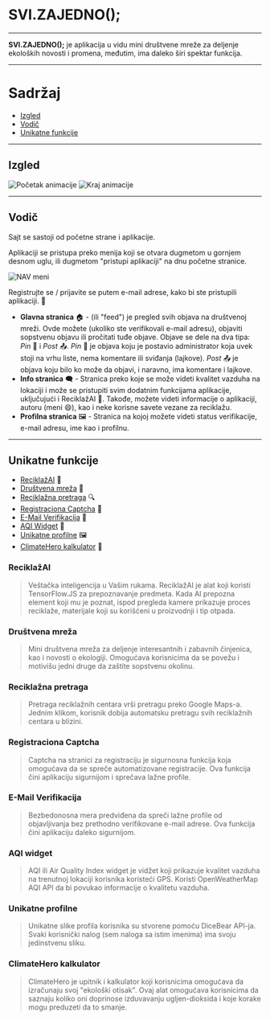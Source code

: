 # SVI.ZAJEDNO();

---

**SVI.ZAJEDNO();** je aplikacija u vidu mini društvene mreže za deljenje ekoloških novosti i promena, međutim, ima daleko širi spektar funkcija.

---

# Sadržaj

- [Izgled](#Izgled)
- [Vodič](#Vodič)
- [Unikatne funkcije](#Unikatne-funkcije)

---

## Izgled

![Početak animacije](https://i.imgur.com/aDvmAL6.png)
![Kraj animacije](https://i.imgur.com/LRILQ7l.png)

---

## Vodič

Sajt se sastoji od početne strane i aplikacije.

Aplikaciji se pristupa preko menija koji se otvara dugmetom u gornjem desnom uglu, ili dugmetom "pristupi aplikaciji" na dnu početne stranice.

![NAV meni](https://i.imgur.com/AV0rbuT.png)

Registrujte se / prijavite se putem e-mail adrese, kako bi ste pristupili aplikaciji. 🔐

- **Glavna stranica** 🏠 - (ili "feed") je pregled svih objava na društvenoj mreži. Ovde možete (ukoliko ste verifikovali e-mail adresu), objaviti sopstvenu objavu ili pročitati tuđe objave. Objave se dele na dva tipa: _Pin_ 📌 i _Post_ 📤. _Pin_ 📌 je objava koju je postavio administrator koja uvek stoji na vrhu liste, nema komentare ili sviđanja (lajkove). _Post_ 📤 je objava koju bilo ko može da objavi, i naravno, ima komentare i lajkove.
- **Info stranica** 🗨️ - Stranica preko koje se može videti kvalitet vazduha na lokaciji i može se pristupiti svim dodatnim funkcijama aplikacije, uključujući i ReciklažAI 🤖. Takođe, možete videti informacije o aplikaciji, autoru (meni 😄), kao i neke korisne savete vezane za reciklažu.
- **Profilna stranica** 🖼️ - Stranica na kojoj možete videti status verifikacije, e-mail adresu, ime kao i profilnu.

---

## Unikatne funkcije

- [ReciklažAI](#ReciklažAI) 🤖
- [Društvena mreža](#Društvena-mreža) 💖
- [Reciklažna pretraga](#Reciklažna-pretraga) 🔍
- [Registraciona Captcha](#Registraciona-Captcha) 🫣
- [E-Mail Verifikacija](#E-Mail-Verifikacija) 📩
- [AQI Widget](#AQI-widget) 💨
- [Unikatne profilne](#Unikatne-profilne) 🖼️
- [ClimateHero kalkulator](#ClimateHero-kalkulator) 🧮

### ReciklažAI

> Veštačka inteligencija u Vašim rukama. ReciklažAI je alat koji koristi TensorFlow.JS za prepoznavanje predmeta. Kada AI prepozna element koji mu je poznat, ispod pregleda kamere prikazuje proces reciklaže, materijale koji su korišćeni u proizvodnji i tip otpada.

### Društvena mreža

> Mini društvena mreža za deljenje interesantnih i zabavnih činjenica, kao i novosti o ekologiji. Omogućava korisnicima da se povežu i motivišu jedni druge da zaštite sopstvenu okolinu.

### Reciklažna pretraga

> Pretraga reciklažnih centara vrši pretragu preko Google Maps-a. Jednim klikom, korisnik dobija automatsku pretragu svih reciklažnih centara u blizini.

### Registraciona Captcha

> Captcha na stranici za registraciju je sigurnosna funkcija koja omogućava da se spreče automatizovane registracije. Ova funkcija čini aplikaciju sigurnijom i sprečava lažne profile.

### E-Mail Verifikacija

> Bezbedonosna mera predviđena da spreči lažne profile od objavljivanja bez prethodno verifikovane e-mail adrese. Ova funkcija čini aplikaciju daleko sigurnijom.

### AQI widget

> AQI ili Air Quality Index widget je vidžet koji prikazuje kvalitet vazduha na trenutnoj lokaciji korisnika koristeći GPS. Koristi OpenWeatherMap AQI API da bi povukao informacije o kvalitetu vazduha.

### Unikatne profilne

> Unikatne slike profila korisnika su stvorene pomoću DiceBear API-ja. Svaki korisnički nalog (sem naloga sa istim imenima) ima svoju jedinstvenu sliku.

### ClimateHero kalkulator

> ClimateHero je upitnik i kalkulator koji korisnicima omogućava da izračunaju svoj "ekološki otisak". Ovaj alat omogućava korisnicima da saznaju koliko oni doprinose izduvavanju ugljen-dioksida i koje korake mogu preduzeti da to smanje.
